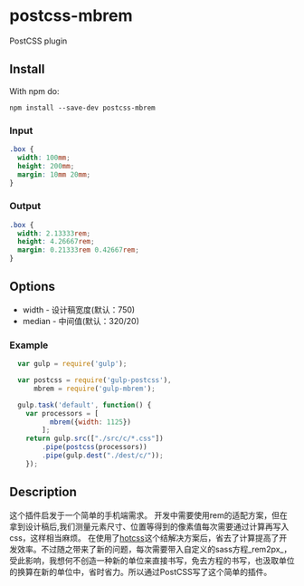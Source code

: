 # postcss-mbrem
PostCSS plugin

## Install

With npm do:


    npm install --save-dev postcss-mbrem


### Input

``` css
.box {
  width: 100mm;
  height: 200mm;
  margin: 10mm 20mm;
}
```

### Output

``` css
.box {
  width: 2.13333rem;
  height: 4.26667rem;
  margin: 0.21333rem 0.42667rem;
}
```

## Options

  * width - 设计稿宽度(默认：750)
  * median - 中间值(默认：320/20)

### Example

``` javascript
  var gulp = require('gulp');

  var postcss = require('gulp-postcss'),
      mbrem = require('gulp-mbrem');

  gulp.task('default', function() {
    var processors = [
          mbrem({width: 1125})
        ];
    return gulp.src(["./src/c/*.css"])
        .pipe(postcss(processors))
        .pipe(gulp.dest("./dest/c/"));
    });
```

## Description
这个插件启发于一个简单的手机端需求。
开发中需要使用rem的适配方案，但在拿到设计稿后,我们测量元素尺寸、位置等得到的像素值每次需要通过计算再写入css，这样相当麻烦。
在使用了[hotcss](https://github.com/imochen/hotcss)这个结解决方案后，省去了计算提高了开发效率。不过随之带来了新的问题，每次需要带入自定义的sass方程_rem2px_，受此影响，我想何不创造一种新的单位来直接书写，免去方程的书写，也汲取单位的换算在新的单位中，省时省力。所以通过PostCSS写了这个简单的插件。



